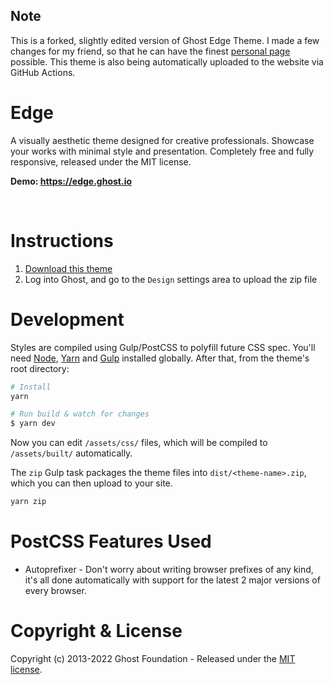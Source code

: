 ## Note

This is a forked, slightly edited version of Ghost Edge Theme. I made a few changes for my friend, so that he can have the finest [personal page](https://antoninkrejci.com/) possible. This theme is also being automatically uploaded to the website via GitHub Actions.

# Edge

A visually aesthetic theme designed for creative professionals. Showcase your works with minimal style and presentation. Completely free and fully responsive, released under the MIT license.

**Demo: https://edge.ghost.io**

&nbsp;

# Instructions

1. [Download this theme](https://github.com/TryGhost/Edge/archive/main.zip)
2. Log into Ghost, and go to the `Design` settings area to upload the zip file

# Development

Styles are compiled using Gulp/PostCSS to polyfill future CSS spec. You'll need [Node](https://nodejs.org/), [Yarn](https://yarnpkg.com/) and [Gulp](https://gulpjs.com) installed globally. After that, from the theme's root directory:

```bash
# Install
yarn

# Run build & watch for changes
$ yarn dev
```

Now you can edit `/assets/css/` files, which will be compiled to `/assets/built/` automatically.

The `zip` Gulp task packages the theme files into `dist/<theme-name>.zip`, which you can then upload to your site.

```bash
yarn zip
```

# PostCSS Features Used

- Autoprefixer - Don't worry about writing browser prefixes of any kind, it's all done automatically with support for the latest 2 major versions of every browser.

# Copyright & License

Copyright (c) 2013-2022 Ghost Foundation - Released under the [MIT license](LICENSE).
